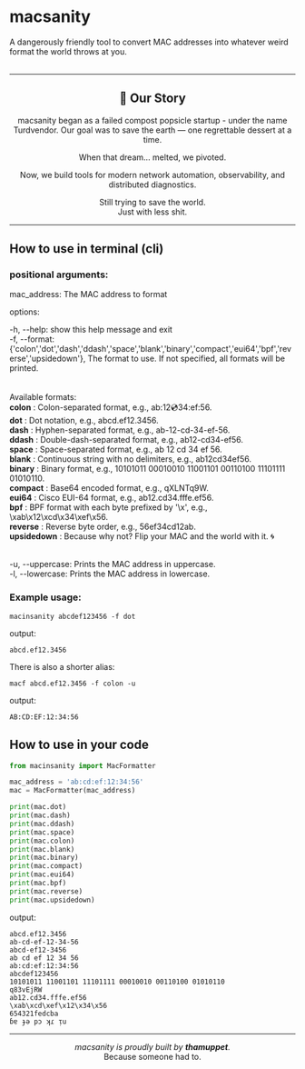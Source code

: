 macsanity
======
A dangerously friendly tool to convert MAC addresses into whatever weird format the world throws at you.  
<br />  
<hr>

<h2 align="center">🧵 Our Story</h2>

<p align="center">
  macsanity began as a failed compost popsicle startup - under the name Turdvendor.
  Our goal was to save the earth — one regrettable dessert at a time.
</p>

<p align="center">
  When that dream… melted, we pivoted.
</p>

<p align="center">
  Now, we build tools for modern network automation, observability, and distributed diagnostics.
</p>

<p align="center">
  Still trying to save the world. </br>
  Just with less shit.
</p>

<hr>

## How to use in terminal (cli)

### positional arguments:

mac_address: The MAC address to format

options:

-h, --help: show this help message and exit  
-f, --format: {'colon','dot','dash','ddash','space','blank','binary','compact','eui64','bpf','reverse','upsidedown'}, The format to use. If not specified, all formats will be printed.  
<br><br>
Available formats:<br>
**colon**       : Colon-separated format, e.g., ab:12:cd:34:ef:56.<br>
**dot**         : Dot notation, e.g., abcd.ef12.3456.<br>
**dash**        : Hyphen-separated format, e.g., ab-12-cd-34-ef-56.<br>
**ddash**       : Double-dash-separated format, e.g., ab12-cd34-ef56.<br>
**space**       : Space-separated format, e.g., ab 12 cd 34 ef 56.<br>
**blank**       : Continuous string with no delimiters, e.g., ab12cd34ef56.<br>
**binary**      : Binary format, e.g., 10101011 00010010 11001101 00110100 11101111 01010110.<br>
**compact**     : Base64 encoded format, e.g., qXLNTq9W.<br>
**eui64**       : Cisco EUI-64 format, e.g., ab12.cd34.fffe.ef56.<br>
**bpf**         : BPF format with each byte prefixed by '\\x', e.g., \\xab\\x12\\xcd\\x34\\xef\\x56.<br>
**reverse**     : Reverse byte order, e.g., 56ef34cd12ab.<br>
**upsidedown**  : Because why not? Flip your MAC and the world with it. 🌀<br><br>

-u, --uppercase: Prints the MAC address in uppercase.  
-l, --lowercase: Prints the MAC address in lowercase.

### Example usage:

```
macinsanity abcdef123456 -f dot
```

output:

```
abcd.ef12.3456
```

There is also a shorter alias:

```
macf abcd.ef12.3456 -f colon -u
```

output:

```
AB:CD:EF:12:34:56
```

## How to use in your code

```python
from macinsanity import MacFormatter

mac_address = 'ab:cd:ef:12:34:56'
mac = MacFormatter(mac_address)

print(mac.dot)
print(mac.dash)
print(mac.ddash)
print(mac.space)
print(mac.colon)
print(mac.blank)
print(mac.binary)
print(mac.compact)
print(mac.eui64)
print(mac.bpf)
print(mac.reverse)
print(mac.upsidedown)
```

output:

```
abcd.ef12.3456  
ab-cd-ef-12-34-56  
abcd-ef12-3456  
ab cd ef 12 34 56  
ab:cd:ef:12:34:56  
abcdef123456  
10101011 11001101 11101111 00010010 00110100 01010110  
q83vEjRW  
ab12.cd34.fffe.ef56  
\xab\xcd\xef\x12\x34\x56  
654321fedcba  
ɓɐ ɟǝ pɔ ʞɾ ᴉu  
```

<hr>
<p align="center">
  <i>macsanity is proudly built by <strong>thamuppet</strong>.</i><br />
  Because someone had to.
</p>
